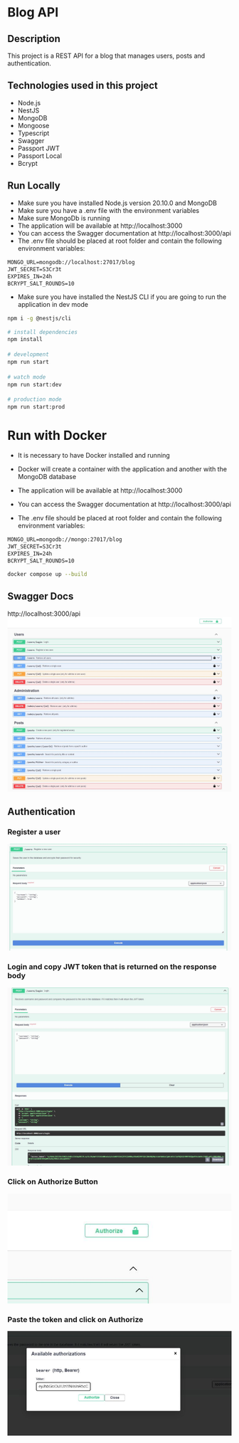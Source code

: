 # Blog API

## Description
This project is a REST API for a blog that manages users, posts and authentication.

## Technologies used in this project
- Node.js
- NestJS
- MongoDB
- Mongoose
- Typescript
- Swagger
- Passport JWT
- Passport Local
- Bcrypt

## Run Locally
- Make sure you have installed Node.js version 20.10.0 and MongoDB
- Make sure you have a .env file with the environment variables
- Make sure MongoDb is running
- The application will be available at http://localhost:3000
- You can access the Swagger documentation at http://localhost:3000/api
- The .env file should be placed at root folder and contain the following environment variables:
```dotenv
MONGO_URL=mongodb://localhost:27017/blog
JWT_SECRET=S3Cr3t
EXPIRES_IN=24h
BCRYPT_SALT_ROUNDS=10
```
- Make sure you have installed the NestJS CLI if you are going to run the application in dev mode
```bash
npm i -g @nestjs/cli
```
```bash
# install dependencies
npm install

# development
npm run start

# watch mode
npm run start:dev

# production mode
npm run start:prod
```
# Run with Docker
- It is necessary to have Docker installed and running
- Docker will create a container with the application and another with the MongoDB database
- The application will be available at http://localhost:3000
- You can access the Swagger documentation at http://localhost:3000/api

- The .env file should be placed at root folder and contain the following environment variables:
```dotenv
MONGO_URL=mongodb://mongo:27017/blog
JWT_SECRET=S3Cr3t
EXPIRES_IN=24h
BCRYPT_SALT_ROUNDS=10
```

```bash
docker compose up --build
```

## Swagger Docs
http://localhost:3000/api
![swagger](/pictures/swagger_api.JPG "Swagger")

## Authentication

### Register a user
![register](/pictures/register.JPG "register")
### Login and copy JWT token that is returned on the response body
![login](/pictures/login.JPG "login")
### Click on Authorize Button
![auth_button](/pictures/auth_button.JPG "auth_button")
### Paste the token and click on Authorize
![auth_pop_up](/pictures/auth_pop_up.JPG "auth_pop_up")

